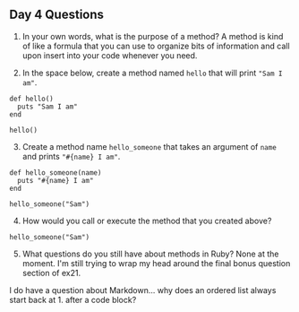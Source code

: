 ## Day 4 Questions

1. In your own words, what is the purpose of a method?
A method is kind of like a formula that you can use to organize bits of information and call upon insert into your code whenever you need.

2. In the space below, create a method named `hello` that will print `"Sam I am"`.
```
def hello()
  puts "Sam I am"
end

hello()
```

3. Create a method name `hello_someone` that takes an argument of `name` and prints `"#{name} I am"`.
```
def hello_someone(name)
  puts "#{name} I am"
end

hello_someone("Sam")
```

4. How would you call or execute the method that you created above?
```
hello_someone("Sam")
```

5. What questions do you still have about methods in Ruby?
None at the moment. I'm still trying to wrap my head around the final bonus question section of ex21.

I do have a question about Markdown... why does an ordered list always start back at 1. after a code block?
